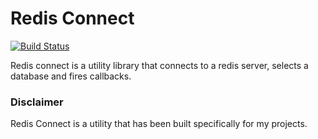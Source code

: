 Redis Connect
=============

[![Build Status](https://travis-ci.org/bahaagalal/redis-connect.png?branch=master)](https://travis-ci.org/bahaagalal/redis-connect)

Redis connect is a utility library that connects to a redis server, selects a database and fires callbacks.

### Disclaimer
Redis Connect is a utility that has been built specifically for my projects.
